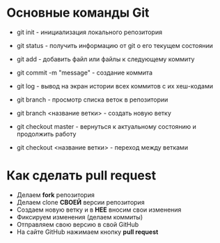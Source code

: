 # Ocновные команды Git 

- git init - инициализация локального репозитория 

+ git status - получить информацию от git о его текущем состоянии 

* git add - добавить файл или файлы к следующему коммиту 

- git commit -m "message" - создание коммита

- git log - вывод на экран истории всех коммитов с их хеш-кодами 

- git branch - просмотр списка веток в репозитории 

- git branch <название ветки> - создать новую ветку

- git checkout master - вернуться к актуальному состоянию и продолжить работу 

- git checkout <название ветки> - переход между ветками 
# **Как сделать pull request**

- Делаем **fork** репозитория
- Делаем clone **СВОЕЙ** версии репозитория
- Создаем новую ветку и в **НЕЕ** вносим свои изменения
- Фиксируем изменения (делаем коммиты)
- Отправляем свою версию в свой GitHub
- На сайте GitHub нажимаем кнопку **pull request**